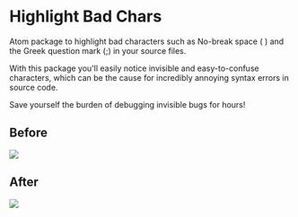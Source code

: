 # Highlight Bad Chars

Atom package to highlight bad characters such as No-break space ( ) and the Greek question mark (;) in your source files.

With this package you'll easily notice invisible and easy-to-confuse characters,
which can be the cause for incredibly annoying syntax errors in source code.

Save yourself the burden of debugging invisible bugs for hours!

## Before

![](https://github.com/ohanhi/atom-highlight-bad-chars/raw/master/images/before.png)

## After

![](https://github.com/ohanhi/atom-highlight-bad-chars/raw/master/images/after.png)
